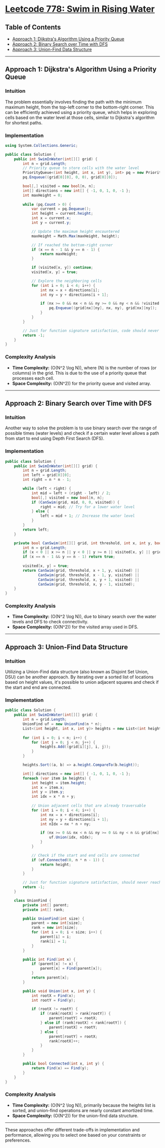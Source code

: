 # [Leetcode 778: Swim in Rising Water](https://leetcode.com/problems/swim-in-rising-water/)

## Table of Contents
- [Approach 1: Dijkstra's Algorithm Using a Priority Queue](#approach-1)
- [Approach 2: Binary Search over Time with DFS](#approach-2)
- [Approach 3: Union-Find Data Structure](#approach-3)

---

## Approach 1: Dijkstra's Algorithm Using a Priority Queue

### Intuition
The problem essentially involves finding the path with the minimum maximum height, from the top-left corner to the bottom-right corner. This can be efficiently achieved using a priority queue, which helps in exploring cells based on the water level at those cells, similar to Dijkstra's algorithm for shortest paths.

### Implementation

```csharp
using System.Collections.Generic;

public class Solution {
    public int SwimInWater(int[][] grid) {
        int n = grid.Length;
        // Priority queue to store cells with the water level
        PriorityQueue<(int height, int x, int y), int> pq = new PriorityQueue<(int height, int x, int y), int>();
        pq.Enqueue((grid[0][0], 0, 0), grid[0][0]);

        bool[,] visited = new bool[n, n];
        int[] directions = new int[] { -1, 0, 1, 0, -1 };
        int maxHeight = 0;
        
        while (pq.Count > 0) {
            var current = pq.Dequeue();
            int height = current.height;
            int x = current.x;
            int y = current.y;

            // Update the maximum height encountered
            maxHeight = Math.Max(maxHeight, height);

            // If reached the bottom-right corner
            if (x == n - 1 && y == n - 1) {
                return maxHeight;
            }

            if (visited[x, y]) continue;
            visited[x, y] = true;

            // Explore the neighboring cells
            for (int i = 0; i < 4; i++) {
                int nx = x + directions[i];
                int ny = y + directions[i + 1];

                if (nx >= 0 && nx < n && ny >= 0 && ny < n && !visited[nx, ny]) {
                    pq.Enqueue((grid[nx][ny], nx, ny), grid[nx][ny]);
                }
            }
        }

        // Just for function signature satisfaction, code should never reach here
        return -1;
    }
}
```

### Complexity Analysis
- **Time Complexity:** \(O(N^2 \log N)\), where \(N\) is the number of rows (or columns) in the grid. This is due to the use of a priority queue that processes each cell.
- **Space Complexity:** \(O(N^2)\) for the priority queue and visited array.

---

## Approach 2: Binary Search over Time with DFS

### Intuition
Another way to solve the problem is to use binary search over the range of possible times (water levels) and check if a certain water level allows a path from start to end using Depth First Search (DFS).

### Implementation

```csharp
public class Solution {
    public int SwimInWater(int[][] grid) {
        int n = grid.Length;
        int left = grid[0][0];
        int right = n * n - 1;

        while (left < right) {
            int mid = left + (right - left) / 2;
            bool[,] visited = new bool[n, n];
            if (CanSwim(grid, mid, 0, 0, visited)) {
                right = mid; // Try for a lower water level
            } else {
                left = mid + 1; // Increase the water level
            }
        }
        return left;
    }

    private bool CanSwim(int[][] grid, int threshold, int x, int y, bool[,] visited) {
        int n = grid.Length;
        if (x < 0 || x >= n || y < 0 || y >= n || visited[x, y] || grid[x][y] > threshold) return false;
        if (x == n - 1 && y == n - 1) return true;
        
        visited[x, y] = true;
        return CanSwim(grid, threshold, x + 1, y, visited) ||
               CanSwim(grid, threshold, x - 1, y, visited) ||
               CanSwim(grid, threshold, x, y + 1, visited) ||
               CanSwim(grid, threshold, x, y - 1, visited);
    }
}
```

### Complexity Analysis
- **Time Complexity:** \(O(N^2 \log N)\), due to binary search over the water levels and DFS to check connectivity.
- **Space Complexity:** \(O(N^2)\) for the visited array used in DFS.

---

## Approach 3: Union-Find Data Structure

### Intuition
Utilizing a Union-Find data structure (also known as Disjoint Set Union, DSU) can be another approach. By iterating over a sorted list of locations based on height values, it's possible to union adjacent squares and check if the start and end are connected.

### Implementation

```csharp
public class Solution {
    public int SwimInWater(int[][] grid) {
        int n = grid.Length;
        UnionFind uf = new UnionFind(n * n);
        List<(int height, int x, int y)> heights = new List<(int height, int x, int y)>();
        
        for (int i = 0; i < n; i++) {
            for (int j = 0; j < n; j++) {
                heights.Add((grid[i][j], i, j));
            }
        }

        heights.Sort((a, b) => a.height.CompareTo(b.height));

        int[] directions = new int[] { -1, 0, 1, 0, -1 };
        foreach (var item in heights) {
            int height = item.height;
            int x = item.x;
            int y = item.y;
            int idx = x * n + y;
            
            // Union adjacent cells that are already traversable
            for (int i = 0; i < 4; i++) {
                int nx = x + directions[i];
                int ny = y + directions[i + 1];
                int nIdx = nx * n + ny;

                if (nx >= 0 && nx < n && ny >= 0 && ny < n && grid[nx][ny] <= height) {
                    uf.Union(idx, nIdx);
                }
            }

            // Check if the start and end cells are connected
            if (uf.Connected(0, n * n - 1)) {
                return height;
            }
        }

        // Just for function signature satisfaction, should never reach here
        return -1;
    }

    class UnionFind {
        private int[] parent;
        private int[] rank;

        public UnionFind(int size) {
            parent = new int[size];
            rank = new int[size];
            for (int i = 0; i < size; i++) {
                parent[i] = i;
                rank[i] = 1;
            }
        }

        public int Find(int x) {
            if (parent[x] != x) {
                parent[x] = Find(parent[x]);
            }
            return parent[x];
        }

        public void Union(int x, int y) {
            int rootX = Find(x);
            int rootY = Find(y);

            if (rootX != rootY) {
                if (rank[rootX] > rank[rootY]) {
                    parent[rootY] = rootX;
                } else if (rank[rootX] < rank[rootY]) {
                    parent[rootX] = rootY;
                } else {
                    parent[rootY] = rootX;
                    rank[rootX]++;
                }
            }
        }

        public bool Connected(int x, int y) {
            return Find(x) == Find(y);
        }
    }
}
```

### Complexity Analysis
- **Time Complexity:** \(O(N^2 \log N)\), primarily because the heights list is sorted, and union-find operations are nearly constant amortized time.
- **Space Complexity:** \(O(N^2)\) for the union-find data structure.

---

These approaches offer different trade-offs in implementation and performance, allowing you to select one based on your constraints or preferences.

